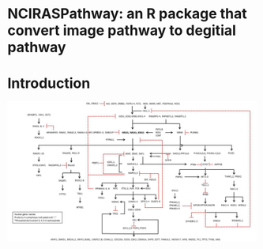 # NCIRASPathway: an R package that convert image pathway to degitial pathway 
# Introduction

![raw image](examples/01_1ras-pathway-v2.png) 
